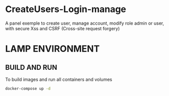 # CreateUsers-Login-manage
A panel exemple to create user, manage account, modify role admin or user, with secure Xss and CSRF (Cross-site request forgery)

# LAMP ENVIRONMENT

## BUILD AND RUN

To build images and run all containers and volumes

```sh
docker-compose up -d